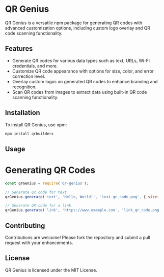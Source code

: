 # QR Genius

QR Genius is a versatile npm package for generating QR codes with advanced customization options, including custom logo overlay and QR code scanning functionality.

## Features

- Generate QR codes for various data types such as text, URLs, Wi-Fi credentials, and more.
- Customize QR code appearance with options for size, color, and error correction level.
- Overlay custom logos on generated QR codes to enhance branding and recognition.
- Scan QR codes from images to extract data using built-in QR code scanning functionality.

## Installation

To install QR Genius, use npm:

```bash
npm install qrbuilderx
```
## Usage
# Generating QR Codes
```javascript
const qrGenius = require('qr-genius');

// Generate QR code for text
qrGenius.generate('text', 'Hello, World!', 'text_qr_code.png', { size: 300, color: { dark: '#ff0000', light: '#ffffff' }, errorCorrectionLevel: 'H' });

// Generate QR code for a link
qrGenius.generate('link', 'https://www.example.com', 'link_qr_code.png');
```
## Contributing

Contributions are welcome! Please fork the repository and submit a pull request with your enhancements.

## License
QR Genius is licensed under the MIT License.
